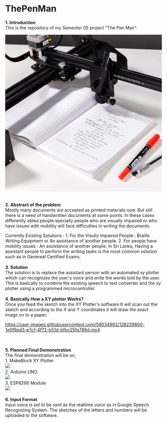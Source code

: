 # ThePenMan
<b> 1. Introduction</b> <br>
   This is the repository of my Semester 05 project "The Pen Man". 
   <p align="center">
   <img src="https://github.com/soujanyalohanathen/ThePenMan/blob/main/Imgs/plotter%20writing.jpg" width="auto">
   </p>
   <br>
<b> 2. Abstract of the problem </b> <br>
   Mostly many documents are accepted as printed materials now. But still there is a need of handwritten documents at some points. In these cases differently abled people specially people who are visually impaired or who have issues with mobility will face difficulties in writing the documents.
   
   Currently Existing Solutions : 
         1. For the Visully impaired People : Braille Writing Equipment or An assistance of another people.
         2. For people have mobility issues : An assistance of another people.
   In Sri Lanka, Having a assistant people to perform the writing tasks is the most common solution such as in Genereal Certified Exams. 
   <br>
   <br>
<b> 3. Solution</b> <br>
   The solution is to replace the assistant person with an automated xy plotter which can recognizes the user's voice and write the words told by the user.
   This is basically to combine the existing speech to text converter and the xy plotter using a programmed microcontroller.
   <br>
   <br>
<b> 4. Basically How a XY plotter Works? </b> <br>
    Once you feed the sketch into the XY Plotter's software It will scan out the sketch and according to the X and Y coordinates it will draw the exact image on to a paper.
    

https://user-images.githubusercontent.com/58034992/128229800-1e0f9ed3-e7cf-4f72-b51d-bfbc25fa789d.mp4


   <br>
   <br>
<b> 5. Planned Final Demonstration </b><br>
   The final demonstration will be on,<br>
      1. MakeBlock XY Plotter<br>
      <img src= "https://user-images.githubusercontent.com/58034992/128227932-94d287c1-3b14-4a62-872f-641c2f23bcd8.jpg" width="350">
      <br>
      2. Arduino UNO <br>
      <img src= "https://user-images.githubusercontent.com/58034992/128227993-021dda2f-d6cd-4598-bfc0-c87ddfbfccac.png" width="350">
      <br>
      3. ESP8266 Module <br>
      <img src= "https://user-images.githubusercontent.com/58034992/128228070-4cf643de-2d89-43e5-a1d3-f611c8d91df2.jpg" width ="350">
<br>
<br>
 <b> 6. Input Format </b><br>
   Input voice is set to be sent as the realtime voice as in Google Speech Recognizing System. 
   The sketches of the letters and numbers will be uploaded to the software.
 
      
